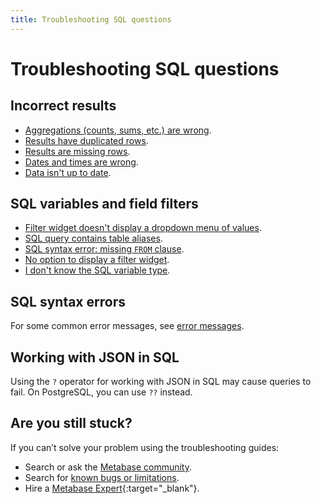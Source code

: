 ```yaml
---
title: Troubleshooting SQL questions
---
```


# Troubleshooting SQL questions

## Incorrect results

- [Aggregations (counts, sums, etc.) are wrong](https://www.metabase.com/learn/grow-your-data-skills/learn-sql/debugging-sql/sql-logic#aggregated-results-counts-sums-etc-are-wrong).
- [Results have duplicated rows](https://www.metabase.com/learn/grow-your-data-skills/learn-sql/debugging-sql/sql-logic-duplicated-data).
- [Results are missing rows](https://www.metabase.com/learn/grow-your-data-skills/learn-sql/debugging-sql/sql-logic-missing-data).
- [Dates and times are wrong](./timezones.md).
- [Data isn't up to date](./sync-fingerprint-scan.md).

## SQL variables and field filters

- [Filter widget doesn't display a dropdown menu of values](../data-modeling/metadata-editing.md#changing-a-search-box-filter-to-a-dropdown-filter).
- [SQL query contains table aliases](../questions/native-editor/sql-parameters.md#field-filters-dont-work-with-table-aliases).
- [SQL syntax error: missing `FROM` clause](../questions/native-editor/sql-parameters.md#field-filters-must-be-connected-to-fields-included-in-the-query).
- [No option to display a filter widget](../questions/native-editor/sql-parameters.md#field-filter-compatible-types).
- [I don't know the SQL variable type](https://www.metabase.com/learn/grow-your-data-skills/learn-sql/working-with-sql/sql-variables).

## SQL syntax errors

For some common error messages, see [error messages](./error-message.md).

## Working with JSON in SQL

Using the `?` operator for working with JSON in SQL may cause queries to fail. On PostgreSQL, you can use `??` instead.

## Are you still stuck?

If you can’t solve your problem using the troubleshooting guides:

- Search or ask the [Metabase community](https://discourse.metabase.com/).
- Search for [known bugs or limitations](./known-issues.md).
- Hire a [Metabase Expert](https://www.metabase.com/partners/){:target="\_blank"}.
